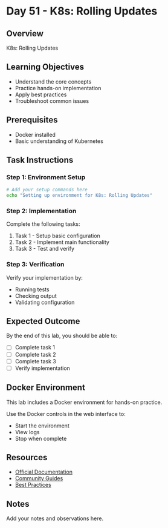 # Day 51 - K8s: Rolling Updates

## Overview
K8s: Rolling Updates

## Learning Objectives
- Understand the core concepts
- Practice hands-on implementation
- Apply best practices
- Troubleshoot common issues

## Prerequisites
- Docker installed
- Basic understanding of Kubernetes

## Task Instructions

### Step 1: Environment Setup
```bash
# Add your setup commands here
echo "Setting up environment for K8s: Rolling Updates"
```

### Step 2: Implementation
Complete the following tasks:
1. Task 1 - Setup basic configuration
2. Task 2 - Implement main functionality
3. Task 3 - Test and verify

### Step 3: Verification
Verify your implementation by:
- Running tests
- Checking output
- Validating configuration

## Expected Outcome
By the end of this lab, you should be able to:
- [ ] Complete task 1
- [ ] Complete task 2
- [ ] Complete task 3
- [ ] Verify implementation

## Docker Environment
This lab includes a Docker environment for hands-on practice.

Use the Docker controls in the web interface to:
- Start the environment
- View logs
- Stop when complete

## Resources
- [Official Documentation](#)
- [Community Guides](#)
- [Best Practices](#)

## Notes
Add your notes and observations here.
